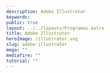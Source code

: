 ```yaml
---
description: Adobe Illustrator
keywords:
public: true
layout: ../../layouts/Programas.astro
title: Adobe Illustrator
heroImage: /illustrator.svg
slug: adobe-illustrator
mega: ""
mediafire: ""
tutorial: ""
---
```

